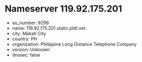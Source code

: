 # Nameserver 119.92.175.201

* as_number: 9299
* name: 119.92.175.201.static.pldt.net.
* city: Makati City
* country: PH
* organization: Philippine Long Distance Telephone Company
* version: Unknown
* dnssec: false
